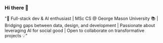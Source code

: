 ### Hi there 👋


"🚀 Full-stack dev & AI enthusiast |
 MSc CS @ George Mason University 📚 | 
Bridging gaps between data, design, and development | 
Passionate about leveraging AI for social good | Open to collaborate on transformative projects 💡"

